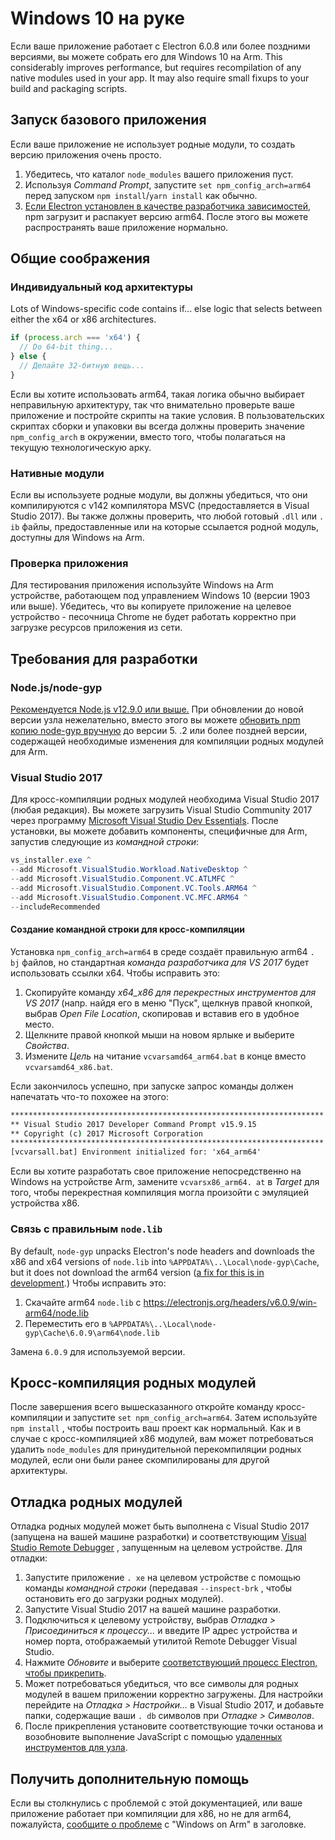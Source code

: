 # Windows 10 на руке

Если ваше приложение работает с Electron 6.0.8 или более поздними версиями, вы можете собрать его для Windows 10 на Arm. This considerably improves performance, but requires recompilation of any native modules used in your app. It may also require small fixups to your build and packaging scripts.

## Запуск базового приложения

Если ваше приложение не использует родные модули, то создать версию приложения очень просто.

1. Убедитесь, что каталог `node_modules` вашего приложения пуст.
2. Используя _Command Prompt_, запустите `set npm_config_arch=arm64` перед запуском `npm install`/`yarn install` как обычно.
3. [Если Electron установлен в качестве разработчика зависимостей](quick-start.md#prerequisites), npm загрузит и распакует версию arm64. После этого вы можете распространять ваше приложение нормально.

## Общие соображения

### Индивидуальный код архитектуры

Lots of Windows-specific code contains if... else logic that selects between either the x64 or x86 architectures.

```js
if (process.arch === 'x64') {
  // Do 64-bit thing...
} else {
  // Делайте 32-битную вещь...
}
```

Если вы хотите использовать arm64, такая логика обычно выбирает неправильную архитектуру, так что внимательно проверьте ваше приложение и постройте скрипты на такие условия. В пользовательских скриптах сборки и упаковки вы всегда должны проверить значение `npm_config_arch` в окружении, вместо того, чтобы полагаться на текущую технологическую арку.

### Нативные модули

Если вы используете родные модули, вы должны убедиться, что они компилируются с v142 компилятора MSVC (предоставляется в Visual Studio 2017). Вы также должны проверить, что любой готовый `.dll` или `. ib` файлы, предоставленные или на которые ссылается родной модуль, доступны для Windows на Arm.

### Проверка приложения

Для тестирования приложения используйте Windows на Arm устройстве, работающем под управлением Windows 10 (версии 1903 или выше). Убедитесь, что вы копируете приложение на целевое устройство - песочница Chrome не будет работать корректно при загрузке ресурсов приложения из сети.

## Требования для разработки

### Node.js/node-gyp

[Рекомендуется Node.js v12.9.0 или выше.](https://nodejs.org/en/) При обновлении до новой версии узла нежелательно, вместо этого вы можете [обновить npm копию node-gyp вручную](https://github.com/nodejs/node-gyp/wiki/Updating-npm's-bundled-node-gyp) до версии 5. .2 или более поздней версии, содержащей необходимые изменения для компиляции родных модулей для Arm.

### Visual Studio 2017

Для кросс-компиляции родных модулей необходима Visual Studio 2017 (любая редакция). Вы можете загрузить Visual Studio Community 2017 через программу [Microsoft Visual Studio Dev Essentials](https://visualstudio.microsoft.com/dev-essentials/). После установки, вы можете добавить компоненты, специфичные для Arm, запустив следующие из _командной строки_:

```powershell
vs_installer.exe ^
--add Microsoft.VisualStudio.Workload.NativeDesktop ^
--add Microsoft.VisualStudio.Component.VC.ATLMFC ^
--add Microsoft.VisualStudio.Component.VC.Tools.ARM64 ^
--add Microsoft.VisualStudio.Component.VC.MFC.ARM64 ^
--includeRecommended
```

#### Создание командной строки для кросс-компиляции

Установка `npm_config_arch=arm64` в среде создаёт правильную arm64 `. bj` файлов, но стандартная _команда разработчика для VS 2017_ будет использовать ссылки x64. Чтобы исправить это:

1. Скопируйте команду _x64_x86 для перекрестных инструментов для VS 2017_ (напр. найдя его в меню "Пуск", щелкнув правой кнопкой, выбрав _Open File Location_, скопировав и вставив его в удобное место.
2. Щелкните правой кнопкой мыши на новом ярлыке и выберите _Свойства_.
3. Измените _Цель_ на читание `vcvarsamd64_arm64.bat` в конце вместо `vcvarsamd64_x86.bat`.

Если закончилось успешно, при запуске запрос команды должен напечатать что-то похожее на этого:

```bat
**********************************************************************
** Visual Studio 2017 Developer Command Prompt v15.9.15
** Copyright (c) 2017 Microsoft Corporation
**********************************************************************
[vcvarsall.bat] Environment initialized for: 'x64_arm64'
```

Если вы хотите разработать свое приложение непосредственно на Windows на устройстве Arm, замените `vcvarsx86_arm64. at` в _Target_ для того, чтобы перекрестная компиляция могла произойти с эмуляцией устройства x86.

### Связь с правильным `node.lib`

By default, `node-gyp` unpacks Electron's node headers and downloads the x86 and x64 versions of `node.lib` into `%APPDATA%\..\Local\node-gyp\Cache`, but it does not download the arm64 version ([a fix for this is in development](https://github.com/nodejs/node-gyp/pull/1875).) Чтобы исправить это:

1. Скачайте arm64 `node.lib` с https://electronjs.org/headers/v6.0.9/win-arm64/node.lib
2. Переместить его в `%APPDATA%\..\Local\node-gyp\Cache\6.0.9\arm64\node.lib`

Замена `6.0.9` для используемой версии.

## Кросс-компиляция родных модулей

После завершения всего вышесказанного откройте команду кросс-компиляции и запустите `set npm_config_arch=arm64`. Затем используйте `npm install` , чтобы построить ваш проект как нормальный. Как и в случае с кросс-компиляцией x86 модулей, вам может потребоваться удалить `node_modules` для принудительной перекомпиляции родных модулей, если они были ранее скомпилированы для другой архитектуры.

## Отладка родных модулей

Отладка родных модулей может быть выполнена с Visual Studio 2017 (запущена на вашей машине разработки) и соответствующим [Visual Studio Remote Debugger](https://docs.microsoft.com/en-us/visualstudio/debugger/remote-debugging-cpp?view=vs-2019) , запущенным на целевом устройстве. Для отладки:

1. Запустите приложение `. xe` на целевом устройстве с помощью команды _командной строки_ (передавая `--inspect-brk` , чтобы остановить его до загрузки родных модулей).
2. Запустите Visual Studio 2017 на вашей машине разработки.
3. Подключиться к целевому устройству, выбрав _Отладка > Присоединиться к процессу..._ и введите IP адрес устройства и номер порта, отображаемый утилитой Remote Debugger Visual Studio.
4. Нажмите _Обновите_ и выберите [соответствующий процесс Electron, чтобы прикрепить](../development/debug-instructions-windows.md).
5. Может потребоваться убедиться, что все символы для родных модулей в вашем приложении корректно загружены. Для настройки перейдите на _Отладка > Настройки..._ в Visual Studio 2017, и добавьте папки, содержащие ваши `. db` символов при _Отладке > Символов_.
6. После прикрепления установите соответствующие точки останова и возобновите выполнение JavaScript с помощью [удаленных инструментов для узла](debugging-main-process.md).

## Получить дополнительную помощь

Если вы столкнулись с проблемой с этой документацией, или ваше приложение работает при компиляции для x86, но не для arm64, пожалуйста, [сообщите о проблеме](../development/issues.md) с "Windows on Arm" в заголовке.
